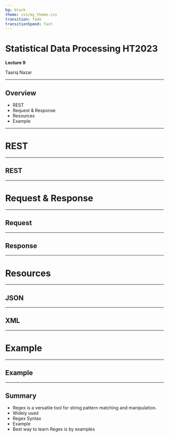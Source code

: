 ```yaml
---
bg: black
theme: css/my_theme.css
transition: fade
transitionSpeed: fast
---
```

# Statistical Data Processing HT2023 
**Lecture 9**

Taariq Nazar

---
## Overview 

- REST
- Request & Response
- Resources
- Example 

---
# REST

---
##  REST

---
# Request & Response
---
## Request

---
## Response
---
# Resources
---
## JSON

---
## XML
---

# Example
---
## Example 
---
## Summary
- Regex is a versatile tool for string pattern matching and manipulation. 
- Widely used
- Regex Syntax
- Example
- Best way to learn Regex is by examples